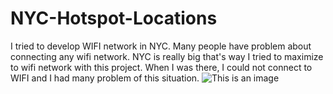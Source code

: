 # NYC-Hotspot-Locations

I tried to develop WIFI network in NYC. Many people have problem about connecting any wifi network. NYC is really big that's way I tried to maximize to wifi network with this project. When I was there, I could not connect to WIFI and I had many problem of this situation. 
![This is an image](https://drive.google.com/file/d/1BAOiQY3NZsPF7lsAPXWPB0FzgTnBsxRY/view?usp=sharing)
